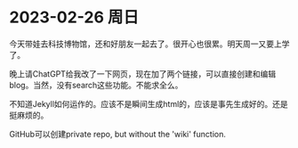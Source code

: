 # 2023-02-26 周日

今天带娃去科技博物馆，还和好朋友一起去了。很开心也很累。明天周一又要上学了。

晚上请ChatGPT给我改了一下网页，现在加了两个链接，可以直接创建和编辑blog。当然，没有search这些功能。不能求全么。

不知道Jekyll如何运作的。应该不是瞬间生成html的，应该是事先生成好的。还是挺麻烦的。

GitHub可以创建private repo, but without the 'wiki' function. 
